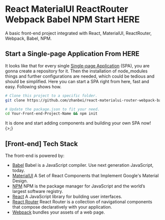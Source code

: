 # React MaterialUI ReactRouter Webpack Babel NPM Start HERE

<!-- > 7:45 AM, 10/10/17. -->

<!-- Keywords: *React MaterialUI Router ReactWebpack Babel NPM Start HERE*. -->

A basic front-end project integrated with React, MaterialUI, ReactRouter, Webpack, Babel, NPM.

## Start a Single-page Application From HERE

It looks like that for every single [Single-page Application][wiki-single-web-application] (SPA), you are gonna create a repository for it. Then the installation of node_modules things and further configurations are needed, which could be tedious and should be simplified. Here you can start a SPA right from here, fast and easy. Following shows how.

```bash
# Clone this project to a specific folder.
git clone https://github.com/zhanbei/react-materialui-router-webpack-babel-npm-start-here Your-Front-end-Project-Name

# Update the package.json to fit your need.
cd Your-Front-end-Project-Name && npm init
```

It is done and start adding components and building your own SPA now! {>;}

## [Front-end] Tech Stack

The front-end is powered by:

- [Babel](https://babeljs.io/) Babel is a JavaScript compiler. Use next generation JavaScript, today.
- [MaterialUI](http://www.material-ui.com/) A Set of React Components that Implement Google's Material Design.
- [NPM](https://www.npmjs.com/) NPM is the package manager for JavaScript and the world’s largest software registry.
- [React](https://reactjs.org/) A JavaScript library for building user interfaces.
- [React Router](https://reacttraining.com/react-router/) React Router is a collection of navigational components that compose declaratively with your application.
- [Webpack](https://webpack.js.org/) bundles your assets of a web page.

[wiki-single-web-application]: https://en.wikipedia.org/wiki/Single-page_application "Single-page Application - Wikipedia"
